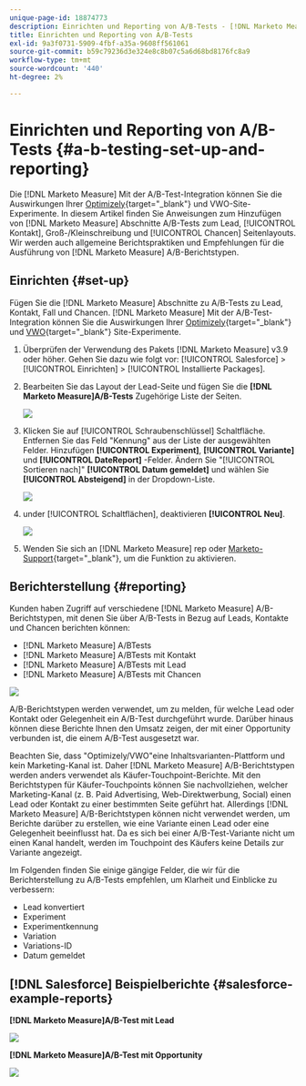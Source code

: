 ```yaml
---
unique-page-id: 18874773
description: Einrichten und Reporting von A/B-Tests - [!DNL Marketo Measure] - Produktdokumentation
title: Einrichten und Reporting von A/B-Tests
exl-id: 9a3f0731-5909-4fbf-a35a-9608ff561061
source-git-commit: b59c79236d3e324e8c8b07c5a6d68bd8176fc8a9
workflow-type: tm+mt
source-wordcount: '440'
ht-degree: 2%

---
```


# Einrichten und Reporting von A/B-Tests {#a-b-testing-set-up-and-reporting}

Die [!DNL Marketo Measure] Mit der A/B-Test-Integration können Sie die Auswirkungen Ihrer [Optimizely](https://optimizely.com/){target=&quot;_blank&quot;} und VWO-Site-Experimente. In diesem Artikel finden Sie Anweisungen zum Hinzufügen von [!DNL Marketo Measure] Abschnitte A/B-Tests zum Lead, [!UICONTROL Kontakt], Groß-/Kleinschreibung und [!UICONTROL Chancen] Seitenlayouts. Wir werden auch allgemeine Berichtspraktiken und Empfehlungen für die Ausführung von [!DNL Marketo Measure] A/B-Berichtstypen.

## Einrichten {#set-up}

Fügen Sie die [!DNL Marketo Measure] Abschnitte zu A/B-Tests zu Lead, Kontakt, Fall und Chancen. [!DNL Marketo Measure] Mit der A/B-Test-Integration können Sie die Auswirkungen Ihrer [Optimizely](https://optimizely.com/){target=&quot;_blank&quot;} und [VWO](https://vwo.com/){target=&quot;_blank&quot;} Site-Experimente.

1. Überprüfen der Verwendung des Pakets [!DNL Marketo Measure] v3.9 oder höher. Gehen Sie dazu wie folgt vor: [!UICONTROL Salesforce] >[!UICONTROL Einrichten] > [!UICONTROL Installierte Packages].
1. Bearbeiten Sie das Layout der Lead-Seite und fügen Sie die **[!DNL Marketo Measure]A/B-Tests** Zugehörige Liste der Seiten.

   ![](assets/1.png)

1. Klicken Sie auf [!UICONTROL Schraubenschlüssel] Schaltfläche. Entfernen Sie das Feld &quot;Kennung&quot; aus der Liste der ausgewählten Felder. Hinzufügen **[!UICONTROL Experiment]**, **[!UICONTROL Variante]** und **[!UICONTROL DateReport]** -Felder. Ändern Sie &quot;[!UICONTROL Sortieren nach]&quot; **[!UICONTROL Datum gemeldet]** und wählen Sie **[!UICONTROL Absteigend]** in der Dropdown-Liste.

   ![](assets/2.png)

1. under [!UICONTROL Schaltflächen], deaktivieren **[!UICONTROL Neu]**.

   ![](assets/3.png)

1. Wenden Sie sich an [!DNL Marketo Measure] rep oder [Marketo-Support](https://nation.marketo.com/t5/support/ct-p/Support){target=&quot;_blank&quot;}, um die Funktion zu aktivieren.

## Berichterstellung {#reporting}

Kunden haben Zugriff auf verschiedene [!DNL Marketo Measure] A/B-Berichtstypen, mit denen Sie über A/B-Tests in Bezug auf Leads, Kontakte und Chancen berichten können:

* [!DNL Marketo Measure] A/BTests
* [!DNL Marketo Measure] A/BTests mit Kontakt
* [!DNL Marketo Measure] A/BTests mit Lead
* [!DNL Marketo Measure] A/BTests mit Chancen

![](assets/4.png)

A/B-Berichtstypen werden verwendet, um zu melden, für welche Lead oder Kontakt oder Gelegenheit ein A/B-Test durchgeführt wurde. Darüber hinaus können diese Berichte Ihnen den Umsatz zeigen, der mit einer Opportunity verbunden ist, die einem A/B-Test ausgesetzt war.

Beachten Sie, dass &quot;Optimizely/VWO&quot;eine Inhaltsvarianten-Plattform und kein Marketing-Kanal ist. Daher [!DNL Marketo Measure] A/B-Berichtstypen werden anders verwendet als Käufer-Touchpoint-Berichte. Mit den Berichtstypen für Käufer-Touchpoints können Sie nachvollziehen, welcher Marketing-Kanal (z. B. Paid Advertising, Web-Direktwerbung, Social) einen Lead oder Kontakt zu einer bestimmten Seite geführt hat. Allerdings [!DNL Marketo Measure] A/B-Berichtstypen können nicht verwendet werden, um Berichte darüber zu erstellen, wie eine Variante einen Lead oder eine Gelegenheit beeinflusst hat. Da es sich bei einer A/B-Test-Variante nicht um einen Kanal handelt, werden im Touchpoint des Käufers keine Details zur Variante angezeigt.

Im Folgenden finden Sie einige gängige Felder, die wir für die Berichterstellung zu A/B-Tests empfehlen, um Klarheit und Einblicke zu verbessern:

* Lead konvertiert
* Experiment
* Experimentkennung
* Variation
* Variations-ID
* Datum gemeldet

## [!DNL Salesforce] Beispielberichte {#salesforce-example-reports}

**[!DNL Marketo Measure]A/B-Test mit Lead**

![](assets/5.png)

**[!DNL Marketo Measure]A/B-Test mit Opportunity**

![](assets/6.png)
